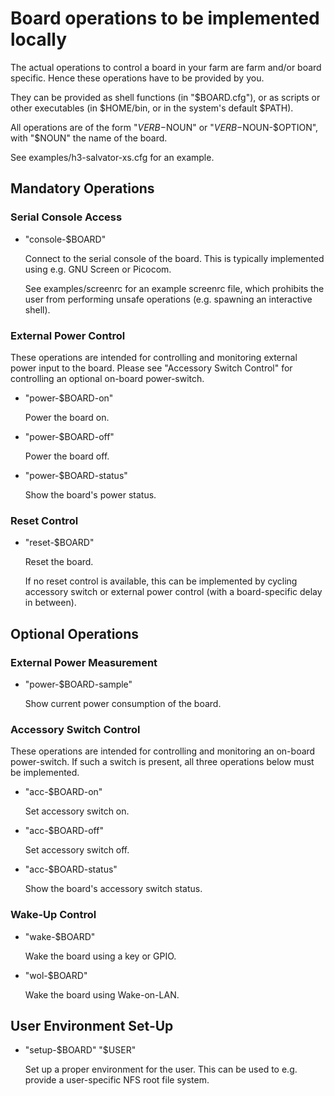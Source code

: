 # Board operations to be implemented locally

The actual operations to control a board in your farm are farm and/or board
specific.  Hence these operations have to be provided by you.

They can be provided as shell functions (in "$BOARD.cfg"), or as scripts or
other executables (in $HOME/bin, or in the system's default $PATH).

All operations are of the form "$VERB-$NOUN" or "$VERB-$NOUN-$OPTION", with
"$NOUN" the name of the board.

See examples/h3-salvator-xs.cfg for an example.


## Mandatory Operations

### Serial Console Access

  - "console-$BOARD"

    Connect to the serial console of the board.  This is typically implemented
    using e.g. GNU Screen or Picocom.

    See examples/screenrc for an example screenrc file, which prohibits the
    user from performing unsafe operations (e.g. spawning an interactive
    shell).


### External Power Control ###

These operations are intended for controlling and monitoring external power
input to the board.  Please see "Accessory Switch Control" for controlling an
optional on-board power-switch.

  - "power-$BOARD-on"

    Power the board on.

  - "power-$BOARD-off"

    Power the board off.

  - "power-$BOARD-status"

    Show the board's power status.


### Reset Control ###

  - "reset-$BOARD"

    Reset the board.

    If no reset control is available, this can be implemented by cycling
    accessory switch or external power control (with a board-specific delay in
    between).


## Optional Operations

### External Power Measurement ###

  - "power-$BOARD-sample"

    Show current power consumption of the board.


### Accessory Switch Control ###

These operations are intended for controlling and monitoring an on-board
power-switch.  If such a switch is present, all three operations below must be
implemented.

  - "acc-$BOARD-on"

    Set accessory switch on.

  - "acc-$BOARD-off"

    Set accessory switch off.

  - "acc-$BOARD-status"

    Show the board's accessory switch status.


### Wake-Up Control ###

  - "wake-$BOARD"

    Wake the board using a key or GPIO.

  - "wol-$BOARD"

    Wake the board using Wake-on-LAN.


## User Environment Set-Up ###

  - "setup-$BOARD" "$USER"

    Set up a proper environment for the user.  This can be used to e.g. provide
    a user-specific NFS root file system.

